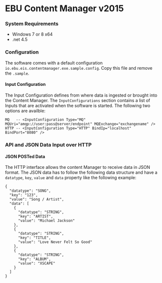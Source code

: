 ﻿# EBU Content Manager v2015

### System Requirements

* Windows 7 or 8 x64
* .net 4.5


### Configuration

The software comes with a default configuration `io.ebu.eis.contentmanager.exe.sample.config`. Copy this
file and remove the `.sample`.

#### Input Configuration
The Input Configuration defines from where data is ingested or brought into the Content Manager.
The `InputConfigurations` section contains a list of Inputs that are activated when the software is
started. The following two options are availble:
```
MQ   -- <InputConfiguration Type="MQ" MQUri="amqp://user:pass@server/endpoint" MQExchange="exchangename" />  
HTTP -- <InputConfiguration Type="HTTP" BindIp="localhost" BindPort="8080" />
```
	
### API and JSON Data Input over HTTP

#### JSON POSTed Data

The HTTP interface allows the content Manager to receive data in JSON format.
The JSON data has to follow the following data structure and have a `datatype`, `key`, `value` and `data` property like the
following example:

```
{
  "datatype": "SONG",
  "key": "123",
  "value": "Song / Artist",
  "data": [
    {
      "datatype": "STRING",
      "key": "ARTIST",
      "value": "Michael Jackson"
    },
    {
      "datatype": "STRING",
      "key": "TITLE",
      "value": "Love Never Felt So Good"
    },
    {
      "datatype": "STRING",
      "key": "ALBUM",
      "value": "XSCAPE"
    }
  ]
}
```
